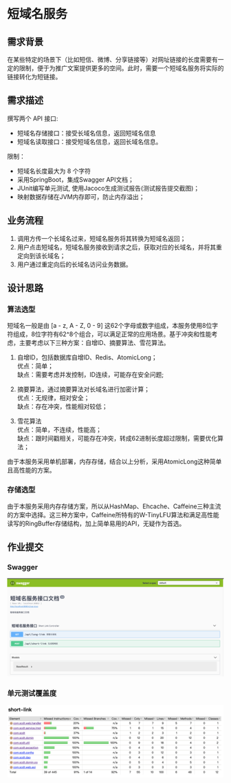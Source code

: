 # 短域名服务

## 需求背景

在某些特定的场景下（比如短信、微博、分享链接等）对网址链接的长度需要有一定的限制，便于为推广文案提供更多的空间。此时，需要一个短域名服务将实际的链接转化为短链接。


## 需求描述

撰写两个 API 接口:
- 短域名存储接口：接受长域名信息，返回短域名信息
- 短域名读取接口：接受短域名信息，返回长域名信息。

限制：
- 短域名长度最大为 8 个字符
- 采用SpringBoot，集成Swagger API文档；
- JUnit编写单元测试, 使用Jacoco生成测试报告(测试报告提交截图)；
- 映射数据存储在JVM内存即可，防止内存溢出；


## 业务流程

1. 调用方传一个长域名过来，短域名服务将其转换为短域名返回；
2. 用户点击短域名，短域名服务接收到请求之后，获取对应的长域名，并将其重定向到该长域名；
3. 用户通过重定向后的长域名访问业务数据。


## 设计思路

### 算法选型
短域名一般是由 [a - z, A - Z, 0 - 9] 这62个字母或数字组成，本服务使用8位字符组成，8位字符有62^8个组合，可以满足正常的应用场景。基于冲突和性能考虑，主要考虑以下三种方案：自增ID、摘要算法、雪花算法。

1. 自增ID，包括数据库自增ID、Redis、AtomicLong；  
优点：简单；  
缺点：需要考虑并发控制，ID连续，可能存在安全问题;

2. 摘要算法，通过摘要算法对长域名进行加密计算；  
优点：无规律，相对安全；  
缺点：存在冲突，性能相对较低；

3. 雪花算法  
优点：简单，不连续，性能高；  
缺点：跟时间戳相关，可能存在冲突，转成62进制长度超过限制，需要优化算法；  

由于本服务采用单机部署，内存存储，结合以上分析，采用AtomicLong这种简单且高性能的方案。

### 存储选型
由于本服务采用内存存储方案，所以从HashMap、Ehcache、Caffeine三种主流的方案中选择。这三种方案中，Caffeine所特有的W-TinyLFU算法和满足高性能读写的RingBuffer存储结构，加上简单易用的API，无疑作为首选。


## 作业提交

### Swagger
![Swagger](./img/Swagger.jpg)

### 单元测试覆盖度
![单元测试覆盖度](./img/单元测试覆盖度.jpg)
